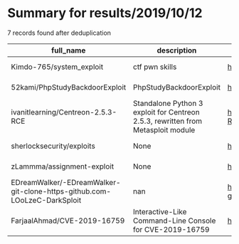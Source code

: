 
# Summary for results/2019/10/12
    
7 records found after deduplication

| full_name | description | html_url | matched_list | matched_count | pushed_at | size | stargazers_count | language | forks_count |
|--------------------------------------------------------------------------|----------------------------------------------------------------------------------|---------------------------------------------------------------------------------------------|--------------------|-----------------|---------------------------|--------|--------------------|------------|---------------|
| Kimdo-765/system_exploit | ctf pwn skills | https://github.com/Kimdo-765/system_exploit | ['exploit'] | 1 | 2019-10-12 20:08:01+00:00 | 11921 | 0 | Python | 0 |
| 52kami/PhpStudyBackdoorExploit | PhpStudyBackdoorExploit | https://github.com/52kami/PhpStudyBackdoorExploit | ['exploit'] | 1 | 2019-10-12 03:24:05+00:00 | 4 | 3 | Java | 0 |
| ivanitlearning/Centreon-2.5.3-RCE | Standalone Python 3 exploit for Centreon 2.5.3, rewritten from Metasploit module | https://github.com/ivanitlearning/Centreon-2.5.3-RCE | ['exploit', 'rce'] | 2 | 2019-10-12 04:44:06+00:00 | 5 | 0 | Python | 0 |
| sherlocksecurity/exploits | None | https://github.com/sherlocksecurity/exploits | ['exploit'] | 1 | 2019-10-12 10:20:15+00:00 | 3 | 0 | C | 0 |
| zLammma/assignment-exploit | None | https://github.com/zLammma/assignment-exploit | ['exploit'] | 1 | 2019-10-12 01:29:44+00:00 | 2 | 0 | | 0 |
| EDreamWalker/-EDreamWalker-git-clone-https-github.com-LOoLzeC-DarkSploit | nan | https://github.com/EDreamWalker/-EDreamWalker-git-clone-https-github.com-LOoLzeC-DarkSploit | ['sploit'] | 1 | 2019-10-12 03:37:07+00:00 | 0 | 0 | nan | 0 |
| FarjaalAhmad/CVE-2019-16759 | Interactive-Like Command-Line Console for CVE-2019-16759 | https://github.com/FarjaalAhmad/CVE-2019-16759 | ['cve-2'] | 1 | 2019-10-12 18:56:58+00:00 | 3 | 2 | Python | 0 |

